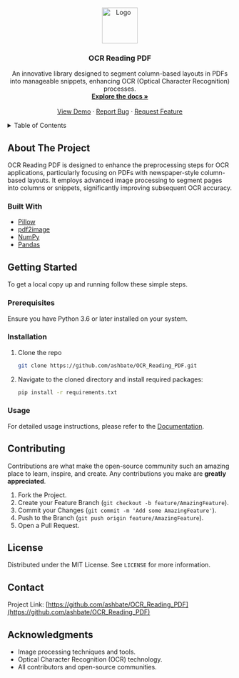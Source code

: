 <!-- Improved compatibility of back to top link: See: https://github.com/othneildrew/Best-README-Template/pull/73 -->
<a name="readme-top"></a>

<!-- PROJECT LOGO -->
<br />
<div align="center">
  <a href="https://github.com/ashbate/OCR_Reading_PDF">
    <img src="images/logo.png" alt="Logo" width="80" height="80">
  </a>

  <h3 align="center">OCR Reading PDF</h3>

  <p align="center">
    An innovative library designed to segment column-based layouts in PDFs into manageable snippets, enhancing OCR (Optical Character Recognition) processes.
    <br />
    <a href="https://github.com/ashbate/OCR_Reading_PDF"><strong>Explore the docs »</strong></a>
    <br />
    <br />
    <a href="https://github.com/ashbate/OCR_Reading_PDF">View Demo</a>
    ·
    <a href="https://github.com/ashbate/OCR_Reading_PDF/issues/new?labels=bug&template=bug-report---.md">Report Bug</a>
    ·
    <a href="https://github.com/ashbate/OCR_Reading_PDF/issues/new?labels=enhancement&template=feature-request---.md">Request Feature</a>
  </p>
</div>

<!-- TABLE OF CONTENTS -->
<details>
  <summary>Table of Contents</summary>
  <ol>
    <li>
      <a href="#about-the-project">About The Project</a>
      <ul>
        <li><a href="#built-with">Built With</a></li>
      </ul>
    </li>
    <li>
      <a href="#getting-started">Getting Started</a>
      <ul>
        <li><a href="#prerequisites">Prerequisites</a></li>
        <li><a href="#installation">Installation</a></li>
      </ul>
    </li>
    <li><a href="#usage">Usage</a></li>
    <li><a href="#contributing">Contributing</a></li>
    <li><a href="#license">License</a></li>
    <li><a href="#contact">Contact</a></li>
    <li><a href="#acknowledgments">Acknowledgments</a></li>
  </ol>
</details>

## About The Project

OCR Reading PDF is designed to enhance the preprocessing steps for OCR applications, particularly focusing on PDFs with newspaper-style column-based layouts. It employs advanced image processing to segment pages into columns or snippets, significantly improving subsequent OCR accuracy.

### Built With

* [Pillow](https://python-pillow.org)
* [pdf2image](https://pypi.org/project/pdf2image/)
* [NumPy](https://numpy.org)
* [Pandas](https://pandas.pydata.org)

## Getting Started

To get a local copy up and running follow these simple steps.

### Prerequisites

Ensure you have Python 3.6 or later installed on your system.

### Installation

1. Clone the repo
   ```sh
   git clone https://github.com/ashbate/OCR_Reading_PDF.git

2. Navigate to the cloned directory and install required packages:
   ```sh
   pip install -r requirements.txt

### Usage

For detailed usage instructions, please refer to the [Documentation](https://github.com/ashbate/OCR_Reading_PDF).

## Contributing

Contributions are what make the open-source community such an amazing place to learn, inspire, and create. Any contributions you make are **greatly appreciated**.

1. Fork the Project.
2. Create your Feature Branch (`git checkout -b feature/AmazingFeature`).
3. Commit your Changes (`git commit -m 'Add some AmazingFeature'`).
4. Push to the Branch (`git push origin feature/AmazingFeature`).
5. Open a Pull Request.

## License

Distributed under the MIT License. See `LICENSE` for more information.

## Contact

Project Link: [https://github.com/ashbate/OCR_Reading_PDF](https://github.com/ashbate/OCR_Reading_PDF)

## Acknowledgments

- Image processing techniques and tools.
- Optical Character Recognition (OCR) technology.
- All contributors and open-source communities.
